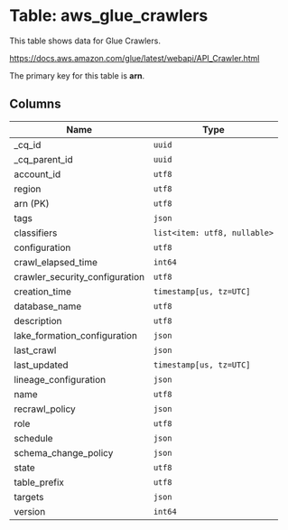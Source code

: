 # Table: aws_glue_crawlers

This table shows data for Glue Crawlers.

https://docs.aws.amazon.com/glue/latest/webapi/API_Crawler.html

The primary key for this table is **arn**.

## Columns

| Name          | Type          |
| ------------- | ------------- |
|_cq_id|`uuid`|
|_cq_parent_id|`uuid`|
|account_id|`utf8`|
|region|`utf8`|
|arn (PK)|`utf8`|
|tags|`json`|
|classifiers|`list<item: utf8, nullable>`|
|configuration|`utf8`|
|crawl_elapsed_time|`int64`|
|crawler_security_configuration|`utf8`|
|creation_time|`timestamp[us, tz=UTC]`|
|database_name|`utf8`|
|description|`utf8`|
|lake_formation_configuration|`json`|
|last_crawl|`json`|
|last_updated|`timestamp[us, tz=UTC]`|
|lineage_configuration|`json`|
|name|`utf8`|
|recrawl_policy|`json`|
|role|`utf8`|
|schedule|`json`|
|schema_change_policy|`json`|
|state|`utf8`|
|table_prefix|`utf8`|
|targets|`json`|
|version|`int64`|